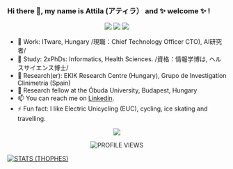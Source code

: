 ### Hi there 👋, my name is Attila (アティラ） and ✨ welcome ✨ !
<!--

Here are some ideas to get you started:

- 🔭 I’m currently working on ...
- 🌱 I’m currently learning ...
- 👯 I’m looking to collaborate on ...
- 🤔 I’m looking for help with ...
- 💬 Ask me about ...
- 📫 How to reach me: ...
- 😄 Pronouns: ...
- ⚡ Fun fact: ...
-->

<p align="center">
  <a href="https://www.linkedin.com/in/biroattila/" target="_blank"><img src="https://img.shields.io/badge/Linkedin-Follow%20Attila-blue?logo=linkedin" /></a>
  <a href="http://abiro.me/" target="_blank"><img src="https://img.shields.io/badge/Blog-Visit%20h2h.hu-blue.svg" /></a>
  <a href="https://twitter.com/intent/follow?screen_name=biroattila" target="_blank"><img src="https://img.shields.io/twitter/follow/biroattila?style=social" /></a>
</p>

- 🔭 Work: ITware, Hungary /現職：Chief Technology Officer CTO), AI研究者/
- 🔭 Study: 2xPhDs: Informatics, Health Sciences. /資格：情報学博は, ヘルスサイエンス博士/
- 🔭 Research(er): EKIK Research Centre (Hungary), Grupo de Investigation Clinimetria (Spain)
- 🔭 Research fellow at the Óbuda University, Budapest, Hungary
- 📫 You can reach me on [Linkedin](https://www.linkedin.com/in/biroattila/).
- ⚡ Fun fact: I like Electric Unicycling (EUC), cycling, ice skating and travelling.


<p align="center">
  <img src="https://github-readme-stats.vercel.app/api?username=biroka&count_private=true&show_icons=true&theme=react&include_all_commits=true&hide=contribs" />
</p>

<p align="center">
  <img src="https://komarev.com/ghpvc/?username=biroka&label=Profile%20views&color=blue&style=flat" alt="PROFILE VIEWS"/>
</p>

<p align="center">

[![STATS (THOPHES)](https://github-profile-trophy.vercel.app/?username=biroka&theme=gruvbox&margin-w=10&margin-h=15&column=8)](https://github.com/biroka)

</p>

